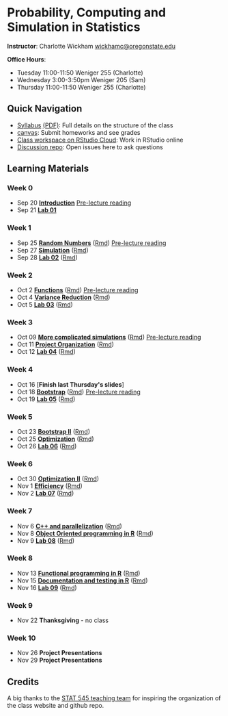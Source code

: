 # Probability, Computing and Simulation in Statistics 

**Instructor**: Charlotte Wickham [wickhamc@oregonstate.edu](mailto:wickhamc@oregonstate.edu)

**Office Hours**: 

* Tuesday  11:00-11:50 Weniger 255 (Charlotte)
* Wednesday 3:00-3:50pm Weniger 205 (Sam)
* Thursday 11:00-11:50 Weniger 255 (Charlotte)

## Quick Navigation

* [Syllabus](syllabus.html) [(PDF)](syllabus.pdf): Full details on the structure of the class 
* [canvas](https://oregonstate.instructure.com/courses/1689180): Submit homeworks and see grades
* [Class workspace on RStudio Cloud](https://rstudio.cloud/spaces/4116/projects): Work in RStudio online 
* [Discussion repo](https://github.com/ST541-Fall2018/Discussion/issues): Open issues here to ask questions

## Learning Materials

### Week 0  
*  Sep 20  [**Introduction**](notes/01-introduction.html) [Pre-lecture reading](readings.html#week-0)
*  Sep 21  [**Lab 01**](notes/lab-01.html) 

### Week 1  
* Sep 25 [**Random Numbers**](notes/02-random-numbers.html) ([Rmd](notes/02-random-numbers.Rmd)) [Pre-lecture reading](readings.html#week-1)
* Sep 27 [**Simulation**](notes/03-simulation.html) ([Rmd](notes/03-simulation.Rmd)) 
* Sep 28 [**Lab 02**](notes/lab-02.html) ([Rmd](notes/lab-02.Rmd)) 

### Week 2

* Oct 2 [**Functions**](notes/04-functions-sim-size.html) ([Rmd](notes/04-functions-sim-size.Rmd))  [Pre-lecture reading](readings.html#week-2)
* Oct 4 [**Variance Reduction**](notes/05-variance-reduction.html) ([Rmd](notes/05-variance-reduction.Rmd))  
* Oct 5 [**Lab 03**](notes/lab-03.html) ([Rmd](notes/lab-03.Rmd)) 

### Week 3

* Oct 09 [**More complicated simulations**](notes/06-more-complicated-sims.html) ([Rmd](notes/06-more-complicated-sims.Rmd)) [Pre-lecture reading](readings.html#week-3)
* Oct 11 [**Project Organization**](notes/07-project-organization.html) ([Rmd](notes/07-project-organization.Rmd)) 
* Oct 12 [**Lab 04**](notes/lab-04.html) ([Rmd](notes/lab-04.Rmd)) 

### Week 4

* Oct 16 [**Finish last Thursday's slides**]
* Oct 18 [**Bootstrap**](notes/08-bootstrap.html) ([Rmd](notes/08-bootstrap.Rmd))  [Pre-lecture reading](readings.html#week-4)
* Oct 19 [**Lab 05**](notes/lab-05.html) ([Rmd](notes/lab-05.Rmd)) 

### Week 5

* Oct 23 [**Bootstrap II**](notes/09-bootstrap-ii.html) ([Rmd](notes/09-bootstrap-ii.Rmd))
* Oct 25 [**Optimization**](notes/10-optimization.html) ([Rmd](notes/10-optimization.Rmd))
* Oct 26 [**Lab 06**](notes/lab-06.html) ([Rmd](notes/lab-06.Rmd)) 

### Week 6

* Oct 30 [**Optimization II**](notes/11-optimization-ii.html) ([Rmd](notes/11-optimization-ii.Rmd))
* Nov 1 [**Efficiency**](notes/12-efficient-r-code.html) ([Rmd](notes/12-efficient-r-code.Rmd))
* Nov 2 [**Lab 07**](notes/lab-07.html) ([Rmd](notes/lab-07.Rmd)) 

### Week 7

* Nov 6 [**C++ and parallelization**](notes/13-cpp-parallel.html) ([Rmd](notes/13-cpp-parallel.Rmd))
* Nov 8 [**Object Oriented programming in R**](notes/14-s3.html) ([Rmd](notes/14-s3.Rmd))
* Nov 9 [**Lab 08**](notes/lab-08.html) ([Rmd](notes/lab-08.Rmd)) 

### Week 8

* Nov 13 [**Functional programming in R**](notes/15-fp.html) ([Rmd](notes/15-fp.Rmd))
* Nov 15 [**Documentation and testing in R**](notes/16-doc-test.html) ([Rmd](notes/16-doc-test.Rmd))
* Nov 16 [**Lab 09**](notes/lab-09.html) ([Rmd](notes/lab-09.Rmd)) 

### Week 9

* Nov 22 **Thanksgiving** - no class

### Week 10

* Nov 26 **Project Presentations**
* Nov 29 **Project Presentations**

## Credits

A big thanks to the [STAT 545 teaching team](https://github.com/STAT545-UBC) for inspiring the organization of the class website and github repo.